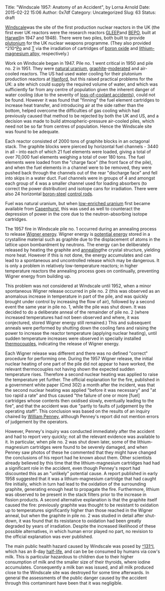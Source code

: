 Title: "Windscale 1957: Anatomy of an Accident", by Lorna Arnold
Date: 2015-02-22 15:06
Author: 0x7df
Category: Uncategorized
Slug: 63
Status: draft

[Windscale](en.wikipedia.org/wiki/Windscale_fire)was the site of the
first production nuclear reactors in the UK (the first ever UK reactors
were the research reactors [GLEEP](en.wikipedia.org/wiki/GLEEP)and
[BEPO](www.neimagazine.com/features/featurecurtains-for-bepo/), built at
[Harwell](en.wikipedia.org/wiki/Atomic_Energy_Research_Establishment)in
1947 and 1948). There were two piles, both built to provide
[plutonium](http://www.epa.gov/radiation/radionuclides/plutonium.html)
for the UK nuclear weapons programme. (They also provided
^210^[Po](http://www.webelements.com/polonium/) and
[T](http://www.physics.isu.edu/radinf/tritium.htm) via the irradiation
of cartridges of [boron
oxide](http://www.sigmaaldrich.com/catalog/product/aldrich/426172) and
[lithium-magnesium
alloy,](http://en.wikipedia.org/wiki/Magnesium_alloy#Magnesium-lithium_alloys)
respectively.)

Work on Windscale began in 1947. Pile no. 1 went critical in 1950 and
pile no. 2 in 1951. They were [natural
uranium](www.world-nuclear.org/info/.../What-is-Uranium--How-Does-it-Work-/),
[graphite](en.wikipedia.org/wiki/Graphite)-[moderated](http://www.doitpoms.ac.uk/tlplib/nuclear_materials/moderators.php)
and air-cooled reactors. The US had used water cooling for their
plutonium production reactors at [Hanford](http://www.hanford.gov/), but
this raised practical problems for the UK: a site which could supply the
required volume of water, and which was sufficiently far from any centre
of population given the inherent danger of water cooling (due to the
severity of [loss-of-coolant
accidents](http://www.nrc.gov/reading-rm/basic-ref/glossary/loss-of-coolant-accident-loca.html)),
could not be found. However it was found that "finning" the fuel element
cartridges to increase heat transfer, and introducing air at the side
rather than the bottom, helped overcome the difficulties of gas cooling
which had previously caused that method to be rejected by both the UK
and US, and a decision was made to build atmospheric-pressure air-cooled
piles, which need not be so far from centres of population. Hence the
Windscale site was found to be adequate.

Each reactor consisted of 2000 tons of graphite blocks in an octagonal
stack. The graphite blocks were pierced by horizontal fuel channels -
3440 in all - into each of which 21 fuel elements were loaded, giving a
total of over 70,000 fuel elements weighing a total of over 180 tons.
The fuel elements were loaded from the "charge face" (the front face of
the pile), and when the fuel elements in a channel were to be removed,
they were pushed back through the channels out of the rear "discharge
face" and fell into skips in a water duct. Fuel channels were in groups
of 4 and amongst each group of 4 was a smaller channel used for loading
absorbers (to correct the power distribution) and isotope cans for
irradiation. There were also 24 horizontal
[boron-steel](http://www.tatasteeleurope.com/en/products-and-services/flat/narrow-strip/offering/boron-steels)
[control
rods](http://www.nrc.gov/reading-rm/basic-ref/glossary/control-rod.html).

Fuel was natural uranium, but when [low-enriched
uranium](http://web.ead.anl.gov/uranium/glossacro/dsp_wordpopup.cfm?word_id=292)
first became available from
[Capenhurst](en.wikipedia.org/wiki/Capenhurst), this was used as well to
counteract the depression of power in the core due to the
neutron-absorbing isotope cartridges.

The 1957 fire in Windscale pile no. 1 occurred during an annealing
process to release [Wigner
energy](http://www.britannica.com/EBchecked/topic/643429/Wigner-effect).
Wigner energy is [potential
energy](http://www.physicsclassroom.com/class/energy/Lesson-1/Potential-Energy)
stored in a crystalline material such as graphite due to the
displacement of atoms in the lattice upon bombardment by neutrons. The
energy can be deliberately released by heating the graphite and
[annealing](http://www.physicsclassroom.com/class/energy/Lesson-1/Potential-Energy)the
crystal structure, yielding more heat. However if this is not done, the
energy accumulates and can lead to a spontaneous and uncontrolled
release which may be dangerous. It is only a problem in relatively
low-temperature reactors; in higher temperature reactors the annealing
process goes on continually, preventing Wigner energy from building up.

This problem was not considered at Windscale until 1952, when a minor
spontaneous Wigner release occurred in pile no. 2 (this was observed as
an anomalous increase in temperature in part of the pile, and was
quickly brought under control by increasing the flow of air), followed
by a second event the same year in pile no. 1, while the pile was shut
down. It was decided to do a deliberate anneal of the remainder of pile
no. 2 (where increased temperatures had not been observed and where, it
was conjectured, stored Wigner energy still remained.) This and
subsequent anneals were performed by shutting down the cooling fans and
raising the power to increase the reactor temperature (applying nuclear
heating), until sudden temperature increases were observed in specially
installed [thermocouples](http://www.thermocoupleinfo.com/index.htm),
indicating the release of Wigner energy.

Each Wigner release was different and there was no defined "correct"
procedure for performing one. During the 1957 Wigner release, the
initial nuclear heating of one part of the pile did not appear to have
worked, the relevant thermocouples not having shown the expected sudden
temperature rises. Therefore a second nuclear heating was applied to
raise the temperature yet further. The official explanation for the
fire, published in a government white paper (Cmd 302) a month after the
incident, was that the second nuclear heating was applied "before it was
necessary" and "at too rapid a rate" and thus caused "the failure of one
or more [fuel] cartridges whose contents then oxidised slowly,
eventually leading to the fire", and that the accident was due "partly
to faults of judgement by the operating staff". This conclusion was
based on the results of an inquiry chaired by [William
Penney](http://www.oxfordtimes.co.uk/news/yourtown/oxford/9994337.William_Penney__There_as_the_new_age_dawned/),
although Penney's report did not mention errors of judgement by the
operators.

However, Penney's inquiry was conducted immediately after the accident
and had to report very quickly; not all the relevant evidence was
available to it. In particular, when pile no. 2 was shut down later,
some of the lithium-magnesium cartridges were found to be severely
damaged, and when Penney saw photos of these he commented that they
might have changed the conclusions of his report had he known about
them. Other scientists already believed by this time that the
lithium-magnesium cartridges had had a significant role in the accident,
even though Penney's report had discounted this as an "unlikely"
potential cause. A report published in early 1958 suggested that it was
a lithium-magnesium cartridge that had caught fire initially, which in
turn had lead to the oxidation of the surrounding graphite, generating
enough heat to propagate the fire. Furthermore, lithium was observed to
be present in the stack filters prior to the increase in fission
products. A second alternative explanation is that the graphite itself
caused the fire: previously graphite was thought to be resistant to
oxidation up to temperatures significantly higher than those reached in
the Wigner anneal, but when the graphite in pile no. 2 was studied in
detail after shut-down, it was found that its resistance to oxidation
had been greatly degraded by years of irradiation. Despite the increased
likelihood of these possible alternatives, in which human error played
no part, no revision to the official explanation was ever published.

The main public health hazard caused by Windscale was posed by
[^131^I](http://emergency.cdc.gov/radiation/isotopes/iodine.asp), which
has an 8-day
[half-life](http://hyperphysics.phy-astr.gsu.edu/hbase/nuclear/halfli.html),
and can be be consumed by humans via cow's milk. This is particular
hazardous to children due to their higher consumption of milk and the
smaller size of their thyroids, where iodine accumulates. Consequently a
milk ban was issued, and all milk produced close to the Windscale site
was destroyed for some time afterwards. In general the assessments of
the public danger caused by the accident through this contaminant have
been that it was negligible.

